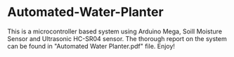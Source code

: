 # Automated-Water-Planter
This is a microcontroller based system using Arduino Mega, Soill Moisture Sensor and Ultrasonic HC-SR04 sensor. 
The thorough report on the system can be found in "Automated Water Planter.pdf" file.
Enjoy!
